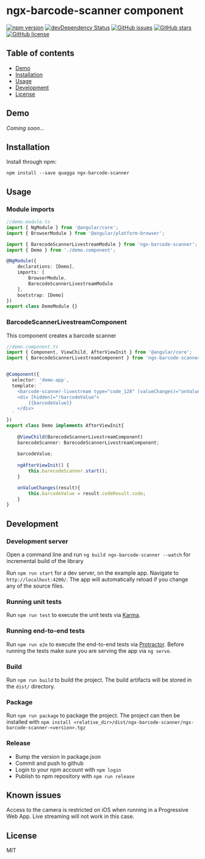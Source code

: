 # ngx-barcode-scanner component

[![npm version](https://badge.fury.io/js/ngx-barcode-scanner.svg)](https://www.npmjs.com/ngx-barcode-scanner)
[![devDependency Status](https://david-dm.org/julienboulay/ngx-barcode-scanner/dev-status.svg)](https://david-dm.org/julienboulay/ngx-barcode-scanner#info=devDependencies)
[![GitHub issues](https://img.shields.io/github/issues/julienboulay/ngx-barcode-scanner.svg)](https://github.com/julienboulay/ngx-barcode-scanner/issues)
[![GitHub stars](https://img.shields.io/github/stars/julienboulay/ngx-barcode-scanner.svg)](https://github.com/julienboulay/ngx-barcode-scanner/stargazers)
[![GitHub license](https://img.shields.io/badge/license-MIT-blue.svg)](https://raw.githubusercontent.com/julienboulay/ngx-barcode-scanner/master/LICENSE)

## Table of contents

- [Demo](#demo)
- [Installation](#installation)
- [Usage](#usage)
- [Development](#development)
- [License](#license)

## Demo

*Coming soon...*

## Installation

Install through npm:
```
npm install --save quagga ngx-barcode-scanner
```

## Usage

### Module imports

```typescript
//demo.module.ts
import { NgModule } from '@angular/core';
import { BrowserModule } from '@angular/platform-browser';

import { BarecodeScannerLivestreamModule } from 'ngx-barcode-scanner';
import { Demo } from './demo.component';

@NgModule({
    declarations: [Demo],
    imports: [
        BrowserModule,
        BarecodeScannerLivestreamModule
    ],
    bootstrap: [Demo]
})
export class DemoModule {}
```

### BarcodeScannerLivestreamComponent

This component creates a barcode scanner 

```typescript
//demo.component.ts
import { Component, ViewChild, AfterViewInit } from '@angular/core';
import { BarecodeScannerLivestreamComponent } from 'ngx-barcode-scanner';


@Component({
  selector: 'demo-app',
  template: `
    <barcode-scanner-livestream type="code_128" (valueChanges)="onValueChanges($event)"></barcode-scanner-livestream>
    <div [hidden]="!barcodeValue">
        {{barcodeValue}}
    </div>
  `
})
export class Demo implements AfterViewInit{
    
    @ViewChild(BarecodeScannerLivestreamComponent)
    barecodeScanner: BarecodeScannerLivestreamComponent;
    
    barcodeValue;
    
    ngAfterViewInit() {
        this.barecodeScanner.start();
    }

    onValueChanges(result){
        this.barcodeValue = result.codeResult.code;
    }
}
```

## Development

### Development server

Open a command line and run `ng build ngx-barcode-scanner --watch` for incremental build of the library

Run `npm run start` for a dev server, on the example app. Navigate to `http://localhost:4200/`. The app will automatically reload if you change any of the source files.

### Running unit tests

Run `npm run test` to execute the unit tests via [Karma](https://karma-runner.github.io).

### Running end-to-end tests

Run `npm run e2e` to execute the end-to-end tests via [Protractor](http://www.protractortest.org/).
Before running the tests make sure you are serving the app via `ng serve`.

### Build

Run `npm run build` to build the project. The build artifacts will be stored in the `dist/` directory.

### Package

Run `npm run package` to package the project.
The project can then be installed with `npm install <relative_dir>/dist/ngx-barcode-scanner/ngx-barcode-scanner-<version>.tgz`

### Release

* Bump the version in package.json
* Commit and push to github
* Login to your npm account with `npm login`
* Publish to npm repository with `npm run release`


## Known issues

Access to the camera is restricted on iOS when running in a Progressive Web App. Live streaming will not work in this case.

## License

MIT